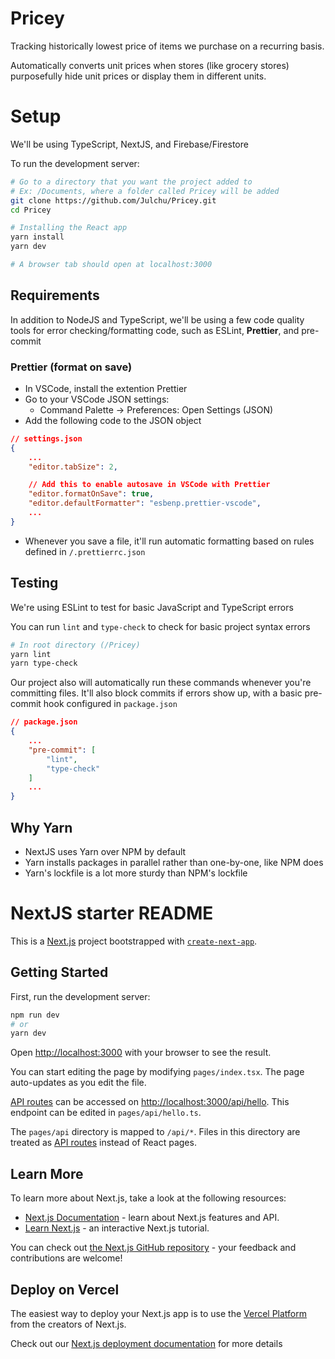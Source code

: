 # Pricey

Tracking historically lowest price of items we purchase on a recurring basis.

Automatically converts unit prices when stores (like grocery stores) purposefully hide unit prices or display them in different units.

# Setup

We'll be using TypeScript, NextJS, and Firebase/Firestore

To run the development server:

```zsh
# Go to a directory that you want the project added to
# Ex: /Documents, where a folder called Pricey will be added
git clone https://github.com/Julchu/Pricey.git
cd Pricey

# Installing the React app
yarn install
yarn dev

# A browser tab should open at localhost:3000
```

## Requirements

In addition to NodeJS and TypeScript, we'll be using a few code quality tools for error checking/formatting code, such as ESLint, **Prettier**, and pre-commit

### Prettier (format on save)

- In VSCode, install the extention Prettier
- Go to your VSCode JSON settings:
  - Command Palette -> Preferences: Open Settings (JSON)
- Add the following code to the JSON object

```json
// settings.json
{
	...
	"editor.tabSize": 2,

	// Add this to enable autosave in VSCode with Prettier
	"editor.formatOnSave": true,
	"editor.defaultFormatter": "esbenp.prettier-vscode",
	...
}
```

- Whenever you save a file, it'll run automatic formatting based on rules defined in `/.prettierrc.json`

## Testing

We're using ESLint to test for basic JavaScript and TypeScript errors

You can run `lint` and `type-check` to check for basic project syntax errors

```zsh
# In root directory (/Pricey)
yarn lint
yarn type-check
```

Our project also will automatically run these commands whenever you're committing files. It'll also block commits if errors show up, with a basic pre-commit hook configured in `package.json`

```json
// package.json
{
	...
	"pre-commit": [
		"lint",
		"type-check"
	]
	...
}
```

## Why Yarn

- NextJS uses Yarn over NPM by default
- Yarn installs packages in parallel rather than one-by-one, like NPM does
- Yarn's lockfile is a lot more sturdy than NPM's lockfile

# NextJS starter README

This is a [Next.js](https://nextjs.org/) project bootstrapped with [`create-next-app`](https://github.com/vercel/next.js/tree/canary/packages/create-next-app).

## Getting Started

First, run the development server:

```bash
npm run dev
# or
yarn dev
```

Open [http://localhost:3000](http://localhost:3000) with your browser to see the result.

You can start editing the page by modifying `pages/index.tsx`. The page auto-updates as you edit the file.

[API routes](https://nextjs.org/docs/api-routes/introduction) can be accessed on [http://localhost:3000/api/hello](http://localhost:3000/api/hello). This endpoint can be edited in `pages/api/hello.ts`.

The `pages/api` directory is mapped to `/api/*`. Files in this directory are treated as [API routes](https://nextjs.org/docs/api-routes/introduction) instead of React pages.

## Learn More

To learn more about Next.js, take a look at the following resources:

- [Next.js Documentation](https://nextjs.org/docs) - learn about Next.js features and API.
- [Learn Next.js](https://nextjs.org/learn) - an interactive Next.js tutorial.

You can check out [the Next.js GitHub repository](https://github.com/vercel/next.js/) - your feedback and contributions are welcome!

## Deploy on Vercel

The easiest way to deploy your Next.js app is to use the [Vercel Platform](https://vercel.com/new?utm_medium=default-template&filter=next.js&utm_source=create-next-app&utm_campaign=create-next-app-readme) from the creators of Next.js.

Check out our [Next.js deployment documentation](https://nextjs.org/docs/deployment) for more details
